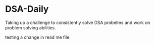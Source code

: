 # DSA-Daily
Taking up a challenge to consistently solve DSA probelms and work on problem solving abilities. 

testing a change in read me file
